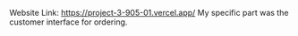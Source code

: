 Website Link: https://project-3-905-01.vercel.app/
My specific part was the customer interface for ordering.

